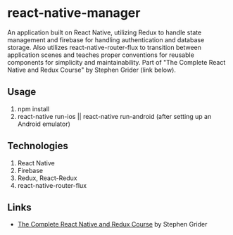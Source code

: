 # react-native-manager

An application built on React Native, utilizing Redux to handle state management and firebase for handling authentication and database storage. Also utilizes react-native-router-flux to transition between application scenes and teaches proper conventions for reusable components for simplicity and maintainability. Part of "The Complete React Native and Redux Course" by Stephen Grider (link below).

## Usage
1. npm install
2. react-native run-ios || react-native run-android (after setting up an Android emulator)

## Technologies
1. React Native
2. Firebase
3. Redux, React-Redux
4. react-native-router-flux

## Links
* [The Complete React Native and Redux Course](https://www.udemy.com/the-complete-react-native-and-redux-course/) by Stephen Grider
